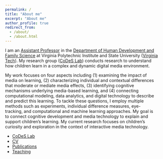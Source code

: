 ```yaml
---
permalink: /
title: "About me"
excerpt: "About me"
author_profile: true
redirect_from: 
  - /about/
  - /about.html
---
```


I am an [Assistant Professor](https://liberalarts.vt.edu/departments-and-schools/department-of-human-development-and-family-science/faculty/koeun-choi.html) in the [Department of Human Development and Family Science](https://liberalarts.vt.edu/departments-and-schools/department-of-human-development-and-family-science.html/) at Virginia Polytechnic Institute and State University ([Virginia Tech](https://vt.edu/)). My research group ([CoDeS Lab](http://kchoi.org/)) conducts research to understand how children learn in a complex and dynamic digital media environment.

My work focuses on four aspects including (1) examining the impact of media on learning, (2) characterizing individual and contextual differences that moderate or mediate media effects, (3) identifying cognitive mechanisms underlying media-based learning, and (4) connecting computational modeling, data analytics, and digital technology to describe and predict this learning. To tackle these questions, I employ multiple methods such as experiments, individual difference measures, eye-tracking, and computational and machine learning approaches. My goal is to connect cognitive development and media technology to explain and support children’s learning. My current research focuses on children’s curiosity and exploration in the context of interactive media technology.

* [CoDeS Lab](http://kchoi.org/)
* [CV](http://kchoi.org/files/ChoiCV.pdf)
* [Publications](http://kchoi.org/publications/)
* [Teaching](https://koeunchoi.github.io/teaching/)
